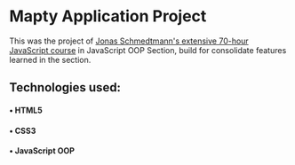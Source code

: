# Mapty Application Project

This was the project of [Jonas Schmedtmann's extensive 70-hour JavaScript course](https://www.udemy.com/share/101WfeAEAbc1ZXQnkB/) in JavaScript OOP Section, build for consolidate features learned in the section.

## Technologies used:

#### • HTML5

#### • CSS3

#### • JavaScript OOP
